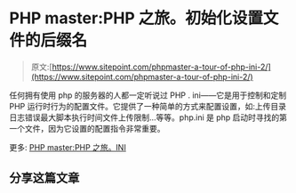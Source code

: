 # PHP master:PHP 之旅。初始化设置文件的后缀名

> 原文:[https://www.sitepoint.com/phpmaster-a-tour-of-php-ini-2/](https://www.sitepoint.com/phpmaster-a-tour-of-php-ini-2/)

任何拥有使用 php 的服务器的人都一定听说过 PHP . ini——它是用于控制和定制 PHP 运行时行为的配置文件。它提供了一种简单的方式来配置设置，如:上传目录日志错误最大脚本执行时间文件上传限制…等等。php.ini 是 php 启动时寻找的第一个文件，因为它设置的配置指令非常重要。

更多:
[PHP master:PHP 之旅。INI](https://www.sitepoint.com/a-tour-of-php-ini/?utm_source=rss&utm_medium=rss&utm_campaign=a-tour-of-php-ini "PHPMaster: A Tour of PHP.INI")

## 分享这篇文章